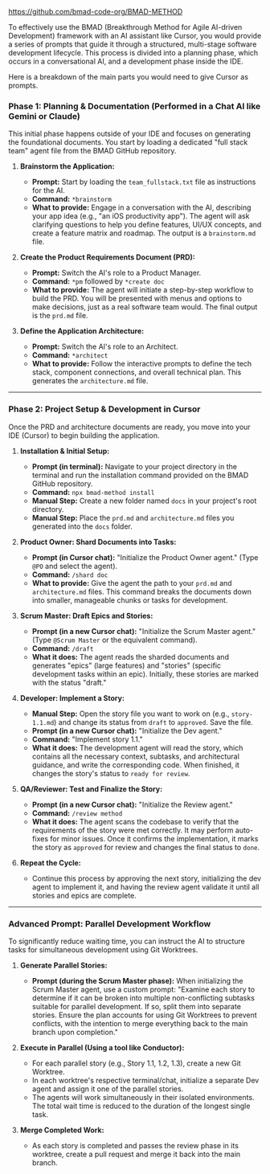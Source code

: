 https://github.com/bmad-code-org/BMAD-METHOD

To effectively use the BMAD (Breakthrough Method for Agile AI-driven Development) framework with an AI assistant like Cursor, you would provide a series of prompts that guide it through a structured, multi-stage software development lifecycle. This process is divided into a planning phase, which occurs in a conversational AI, and a development phase inside the IDE.

Here is a breakdown of the main parts you would need to give Cursor as prompts.

### **Phase 1: Planning & Documentation (Performed in a Chat AI like Gemini or Claude)**

This initial phase happens outside of your IDE and focuses on generating the foundational documents. You start by loading a dedicated "full stack team" agent file from the BMAD GitHub repository.

1.  **Brainstorm the Application:**
    *   **Prompt:** Start by loading the `team_fullstack.txt` file as instructions for the AI.
    *   **Command:** `*brainstorm`
    *   **What to provide:** Engage in a conversation with the AI, describing your app idea (e.g., "an iOS productivity app"). The agent will ask clarifying questions to help you define features, UI/UX concepts, and create a feature matrix and roadmap. The output is a `brainstorm.md` file.

2.  **Create the Product Requirements Document (PRD):**
    *   **Prompt:** Switch the AI's role to a Product Manager.
    *   **Command:** `*pm` followed by `*create doc`
    *   **What to provide:** The agent will initiate a step-by-step workflow to build the PRD. You will be presented with menus and options to make decisions, just as a real software team would. The final output is the `prd.md` file.

3.  **Define the Application Architecture:**
    *   **Prompt:** Switch the AI's role to an Architect.
    *   **Command:** `*architect`
    *   **What to provide:** Follow the interactive prompts to define the tech stack, component connections, and overall technical plan. This generates the `architecture.md` file.

---

### **Phase 2: Project Setup & Development in Cursor**

Once the PRD and architecture documents are ready, you move into your IDE (Cursor) to begin building the application.

1.  **Installation & Initial Setup:**
    *   **Prompt (in terminal):** Navigate to your project directory in the terminal and run the installation command provided on the BMAD GitHub repository.
    *   **Command:** `npx bmad-method install`
    *   **Manual Step:** Create a new folder named `docs` in your project's root directory.
    *   **Manual Step:** Place the `prd.md` and `architecture.md` files you generated into the `docs` folder.

2.  **Product Owner: Shard Documents into Tasks:**
    *   **Prompt (in Cursor chat):** "Initialize the Product Owner agent." (Type `@PO` and select the agent).
    *   **Command:** `/shard doc`
    *   **What to provide:** Give the agent the path to your `prd.md` and `architecture.md` files. This command breaks the documents down into smaller, manageable chunks or tasks for development.

3.  **Scrum Master: Draft Epics and Stories:**
    *   **Prompt (in a new Cursor chat):** "Initialize the Scrum Master agent." (Type `@Scrum Master` or the equivalent command).
    *   **Command:** `/draft`
    *   **What it does:** The agent reads the sharded documents and generates "epics" (large features) and "stories" (specific development tasks within an epic). Initially, these stories are marked with the status "draft."

4.  **Developer: Implement a Story:**
    *   **Manual Step:** Open the story file you want to work on (e.g., `story-1.1.md`) and change its status from `draft` to `approved`. Save the file.
    *   **Prompt (in a new Cursor chat):** "Initialize the Dev agent."
    *   **Command:** "Implement story 1.1."
    *   **What it does:** The development agent will read the story, which contains all the necessary context, subtasks, and architectural guidance, and write the corresponding code. When finished, it changes the story's status to `ready for review`.

5.  **QA/Reviewer: Test and Finalize the Story:**
    *   **Prompt (in a new Cursor chat):** "Initialize the Review agent."
    *   **Command:** `/review method`
    *   **What it does:** The agent scans the codebase to verify that the requirements of the story were met correctly. It may perform auto-fixes for minor issues. Once it confirms the implementation, it marks the story as `approved` for review and changes the final status to `done`.

6.  **Repeat the Cycle:**
    *   Continue this process by approving the next story, initializing the dev agent to implement it, and having the review agent validate it until all stories and epics are complete.

---

### **Advanced Prompt: Parallel Development Workflow**

To significantly reduce waiting time, you can instruct the AI to structure tasks for simultaneous development using Git Worktrees.

1.  **Generate Parallel Stories:**
    *   **Prompt (during the Scrum Master phase):** When initializing the Scrum Master agent, use a custom prompt: "Examine each story to determine if it can be broken into multiple non-conflicting subtasks suitable for parallel development. If so, split them into separate stories. Ensure the plan accounts for using Git Worktrees to prevent conflicts, with the intention to merge everything back to the main branch upon completion."

2.  **Execute in Parallel (Using a tool like Conductor):**
    *   For each parallel story (e.g., Story 1.1, 1.2, 1.3), create a new Git Worktree.
    *   In each worktree's respective terminal/chat, initialize a separate Dev agent and assign it one of the parallel stories.
    *   The agents will work simultaneously in their isolated environments. The total wait time is reduced to the duration of the longest single task.

3.  **Merge Completed Work:**
    *   As each story is completed and passes the review phase in its worktree, create a pull request and merge it back into the main branch.